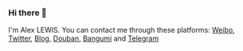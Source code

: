 ### Hi there 👋

I'm Alex LEWIS. You can contact me through these platforms:
[Weibo](https://weibo.com/forerunner), 
[Twitter](https://twitter.com/forerunner), 
[Blog](https://alexinea.com), 
[Douban](https://www.douban.com/people/forerunner/), 
[Bangumi](https://bangumi.tv/user/forerunner) and
[Telegram](https://t.me/alexinea)

<!--
**alexinea/alexinea** is a ✨ _special_ ✨ repository because its `README.md` (this file) appears on your GitHub profile.

Here are some ideas to get you started:

- 🔭 I’m currently working on ...
- 🌱 I’m currently learning ...
- 👯 I’m looking to collaborate on ...
- 🤔 I’m looking for help with ...
- 💬 Ask me about ...
- 📫 How to reach me: ...
- 😄 Pronouns: ...
- ⚡ Fun fact: ...
-->
